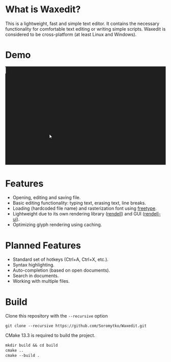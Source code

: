 # What is Waxedit?
This is a lightweight, fast and simple text editor. It contains the necessary functionality for comfortable text editing or writing simple scripts. Waxedit is considered to be cross-platform (at least Linux and Windows).

# Demo
![demo](assets/Waxedit-demo.gif)

# Features
- Opening, editing and saving file.
- Basic editing functionality: typing text, erasing text, line breaks.
- Loading (hardcoded file name) and rasterization font using [freetype](https://github.com/freetype/freetype).
- Lightweight due to its own rendering library ([rendell](https://github.com/Soromytko/rendell)) and GUI ([rendell-ui](https://github.com/Soromytko/rendell-ui)).
- Optimizing glyph rendering using caching. 

# Planned Features
- Standard set of hotkeys (Ctrl+A, Ctrl+X, etc.).
- Syntax highlighting.
- Auto-completion (based on open documents).
- Search in documents.
- Working with multiple files.

# Build
Clone this repository with the `--recursive` option
```
git clone --recursive https://github.com/Soromytko/Waxedit.git
```
CMake 13.3 is required to build the project.

```
mkdir build && cd build
cmake ..
cmake --build .
```